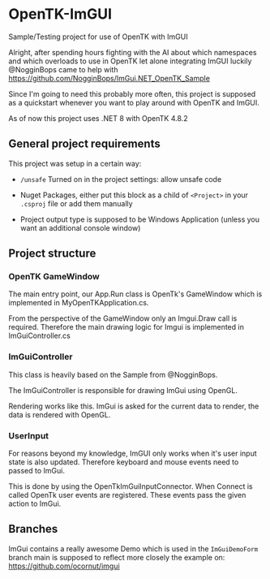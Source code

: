 # OpenTK-ImGUI
Sample/Testing project for use of OpenTK with ImGUI

Alright, after spending hours fighting with the AI about which namespaces and which overloads to use in OpenTK
let alone integrating ImGUI luckily @NogginBops came to help with https://github.com/NogginBops/ImGui.NET_OpenTK_Sample

Since I'm going to need this probably more often, this project is supposed as a quickstart whenever you want to play around with OpenTK and ImGUI.

As of now this project uses .NET 8 with OpenTK 4.8.2

## General project requirements
This project was setup in a certain way:
* ```/unsafe``` Turned on in the project settings: allow unsafe code
* Nuget Packages, either put this block as a child of ```<Project>``` in your ```.csproj``` file or add them manually
  <ItemGroup>
    <PackageReference Include="ImGui.NET" Version="1.90.1.1" />
    <PackageReference Include="ImGuiNet.OpenTK" Version="0.1.6.123-beta" />
    <PackageReference Include="OpenTK" Version="5.0.0-pre.10" />
  </ItemGroup>

* Project output type is supposed to be Windows Application (unless you want an additional console window)

## Project structure

### OpenTK GameWindow
The main entry point, our App.Run class is OpenTk's GameWindow which is implemented in MyOpenTKApplication.cs.

From the perspective of the GameWindow only an Imgui.Draw call is required. Therefore the main drawing logic for Imgui is implemented in ImGuiController.cs

### ImGuiController
This class is heavily based on the Sample from @NogginBops.

The ImGuiController is responsible for drawing ImGui using OpenGL.

Rendering works like this. ImGui is asked for the current data to render, the data is rendered with OpenGL.

### UserInput
For reasons beyond my knowledge, ImGUI only works when it's user input state is also updated. Therefore keyboard and mouse events need to passed to ImGui.

This is done by using the OpenTkImGuiInputConnector. When Connect is called OpenTk user events are registered. These events pass the given action to ImGui.

## Branches
ImGui contains a really awesome Demo which is used in the ```ImGuiDemoForm``` branch
main is supposed to reflect more closely the example on: https://github.com/ocornut/imgui


